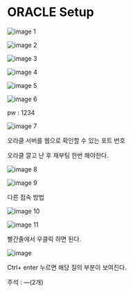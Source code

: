 # ORACLE Setup

![image 1](https://github.com/user-attachments/assets/00fabce6-0922-4313-973a-ed585f872802)

![image 2](https://github.com/user-attachments/assets/54987417-b3a1-4003-b224-4df5d744e5e3)

![image 3](https://github.com/user-attachments/assets/bc6beb6e-ec94-44f9-b099-cc33b4892968)

![image 4](https://github.com/user-attachments/assets/a86c2190-7025-43e2-95a9-be01323b2424)

![image 5](https://github.com/user-attachments/assets/c9eb7370-cfe8-4eb2-bf3e-399663ed40ff)

![image 6](https://github.com/user-attachments/assets/bb70b41e-f691-4f8f-993e-f96735d1ebe6)

pw  :  1234

![image 7](https://github.com/user-attachments/assets/1654a6eb-1852-4d61-99fe-bd1d57adb572)

오라클  서버를 웹으로 확인할 수 있는 포트 번호

오라클 깔고 난 후 재부팅 한번 해야한다.

![image 8](https://github.com/user-attachments/assets/ad45986b-9506-4090-a552-3511d1c1046a)

![image 9](https://github.com/user-attachments/assets/92e8061e-5c07-44f4-996d-ce42e2e3ac80)

다른 접속 방법

![image 10](https://github.com/user-attachments/assets/59049b2a-74ef-486d-bd02-8b3186b76d4f)

![image 11](https://github.com/user-attachments/assets/85507093-ebb2-4650-842d-1d70dc68462d)

빨간줄에서 우클릭 하면 된다.

![image](https://github.com/user-attachments/assets/4a6eb633-77fb-41c2-b0e8-fd993b44ea6b)

Ctrl+ enter 누르면 해당 질의 부분이 보여진다.

주석 : —(2개)
